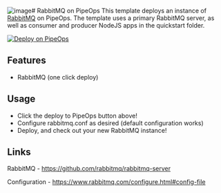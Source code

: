 ![image](https://github.com/PipeOps-Marketplace/rabbitmq/assets/122552989/2f5afed8-e81a-46bd-8698-beb8bca2190a)# RabbitMQ on PipeOps
This template deploys an instance of [RabbitMQ](https://www.rabbitmq.com/) on PipeOps. The template uses a primary RabbitMQ server, as well as consumer and producer NodeJS apps in the quickstart folder.

[![Deploy on PipeOps](https://pub-a1fbf367a4cd458487cfa3f29154ac93.r2.dev/Default.png)](https://railway.app/template/0ELOuE?referralCode=IQhE0B)
## Features
- RabbitMQ (one click deploy)
## Usage
- Click the deploy to PipeOps button above!
- Configure rabbitmq.conf as desired (default configuration works)
- Deploy, and check out your new RabbitMQ instance!
## Links
RabbitMQ - https://github.com/rabbitmq/rabbitmq-server

Configuration - https://www.rabbitmq.com/configure.html#config-file

